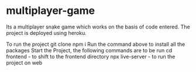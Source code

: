# multiplayer-game
Its a multiplayer snake game which works on the basis of code entered.
The project is deployed using heroku.

To run the project
git clone
npm i
Run the command above to install all the packages
Start the Project, the following commands are to be run
cd frontend - to shift to the frontend directory
npx live-server - to run the project on web



